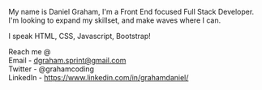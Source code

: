 My name is Daniel Graham, I'm a Front End focused Full Stack Developer. I'm looking to expand my skillset, and make waves where I can.

I speak HTML, CSS, Javascript, Bootstrap!

Reach me @
<br>
Email - dgraham.sprint@gmail.com
<br>
Twitter - @grahamcoding
<br>
LinkedIn - https://www.linkedin.com/in/grahamdaniel/

<!---
grahamcoding/grahamcoding is a ✨ special ✨ repository because its `README.md` (this file) appears on your GitHub profile.
You can click the Preview link to take a look at your changes.
--->
